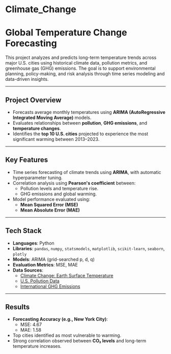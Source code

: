 # Climate_Change
#  Global Temperature Change Forecasting

This project analyzes and predicts long-term temperature trends across major U.S. cities using historical climate data, pollution metrics, and greenhouse gas (GHG) emissions. The goal is to support environmental planning, policy-making, and risk analysis through time series modeling and data-driven insights.

---

##  Project Overview

- Forecasts average monthly temperatures using **ARIMA (AutoRegressive Integrated Moving Average)** models.
- Evaluates relationships between **pollution**, **GHG emissions**, and **temperature changes**.
- Identifies the **top 10 U.S. cities** projected to experience the most significant warming between 2013–2023.

---

##  Key Features

- Time series forecasting of climate trends using **ARIMA**, with automatic hyperparameter tuning.
- Correlation analysis using **Pearson's coefficient** between:
  - Pollution levels and temperature rise.
  - GHG emissions and global warming.
- Model performance evaluated using:
  - **Mean Squared Error (MSE)**  
  - **Mean Absolute Error (MAE)**

---

## Tech Stack

- **Languages**: Python
- **Libraries**: `pandas`, `numpy`, `statsmodels`, `matplotlib`, `scikit-learn`, `seaborn`, `plotly`
- **Models**: ARIMA (grid-searched p, d, q)
- **Evaluation Metrics**: MSE, MAE
- **Data Sources**:  
  - [Climate Change: Earth Surface Temperature](https://www.kaggle.com/datasets/berkeleyearth/climate-change-earth-surface-temperature-data)  
  - [U.S. Pollution Data](https://www.kaggle.com/sogun3/uspollution/data)  
  - [International GHG Emissions](https://www.kaggle.com/unitednations/international-greenhouse-gas-emissions)

---

##  Results

- **Forecasting Accuracy (e.g., New York City)**:
  - MSE: 4.67
  - MAE: 1.58
- Top cities identified as most vulnerable to warming.
- Strong correlation observed between **CO₂ levels** and long-term temperature increases.


